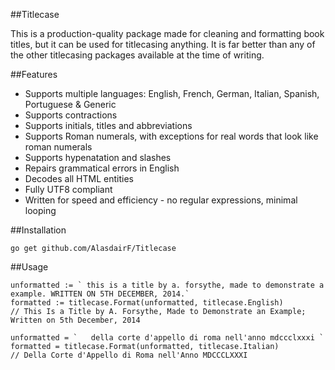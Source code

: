 ##Titlecase

This is a production-quality package made for cleaning and formatting book titles, but it can be used for titlecasing anything. It is far better than any of the other titlecasing packages available at the time of writing.

##Features

* Supports multiple languages: English, French, German, Italian, Spanish, Portuguese & Generic
* Supports contractions
* Supports initials, titles and abbreviations
* Supports Roman numerals, with exceptions for real words that look like roman numerals
* Supports hypenatation and slashes
* Repairs grammatical errors in English
* Decodes all HTML entities
* Fully UTF8 compliant
* Written for speed and efficiency - no regular expressions, minimal looping

##Installation

    go get github.com/AlasdairF/Titlecase

##Usage

    unformatted := ` this is a title by a. forsythe, made to demonstrate a example. WRITTEN ON 5TH DECEMBER, 2014.`
    formatted := titlecase.Format(unformatted, titlecase.English)
    // This Is a Title by A. Forsythe, Made to Demonstrate an Example; Written on 5th December, 2014
    
    unformatted = `   della corte d'appello di roma nell'anno mdccclxxxi `
    formatted = titlecase.Format(unformatted, titlecase.Italian)
    // Della Corte d'Appello di Roma nell'Anno MDCCCLXXXI
